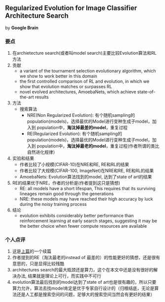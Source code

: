 ## Regularized Evolution for Image Classifier Architecture Search

by **Google Brain**

### 要点

1. 在archietecture search(或者叫model search)主要比较Evolution算法和RL方法
2. 贡献
	* a variant of the tournament selection evolutionary algorithm, which we show to work better in this domain
	* the first controlled comparison of RL and evolution, in which we show that evolution matches or surpasses RL
	* novel evolved architectures, AmoebaNets, which achieve state-of-the-art results
3. 方法
	* 搜索算法
		- NRE(Non Regularized Evolution): 有个随机sampling的population(models)，选择最优的Model进行变种生成子model，加入到
 	      population中，**淘汰掉最差的model**，重复过程
		- RE(Regularized Evolution): 有个随机sampling的population(models)，选择最优的Model进行变种生成子model，加入到
 	      population中，**淘汰掉最老的model**，重复过程(作者所谓的类比自然进化规律）
4. 实验和结果
	* 作者比较了小规模(CIFAR-10)在NRE和RE, RE和RL的结果
	* 作者比较了大规模(CIFAR-100, ImageNet)在NRE和RE, RE和RL的结果
	* AmoebaNets: Evolution算法找到的model, 达到了state of art的结果
5. RE的结果优于NRE，作者的分析是(作者提到这只是猜想)
	* RE: all models have a short lifespan, This requires that its surviving lineages remain good through the generations
	* NRE: these models may have reached their high accuracy by luck during the noisy training process
6. 结论
	* evolution exhibits considerably better performance than reinforcement learning at early search stages, suggesting it may be the better choice when fewer compute resources are available

### 个人点评

1. 这是[上篇](https://github.com/towerjoo/myML/blob/master/papers/evol-img-cls-2018.md)的一个续篇
2. 作者提到的RE（淘汰最老的instead of 最差的）的性能更好的猜想，还是很有意思的，只是显得比较残酷
3. architectures search的最大瓶颈还是算力，这个在本文中还是没有很好的解决办法, 结果就是理论上可行，而实践中不可行
4. evolution算法最后找到的model达到了state of art也是很有趣的，所以只要算力允许，算法去找model肯定是优于专家自行设计的（归根结底，无论是算法还是人工都是搜索空间的问题，足够大的搜索空间当然会有更好的结果）
